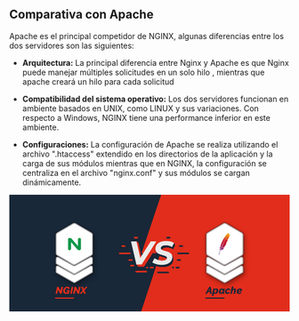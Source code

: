 ## Comparativa con Apache

Apache es el principal competidor de NGINX, algunas diferencias entre los dos servidores son las siguientes:

- **Arquitectura:**
La principal diferencia entre Nginx y Apache es que Nginx puede manejar múltiples solicitudes en un solo hilo , mientras que apache creará un hilo para cada solicitud

- **Compatibilidad del sistema operativo:**
Los dos servidores funcionan en ambiente basados ​​en UNIX, como LINUX y sus variaciones. Con respecto a Windows, NGINX tiene una performance inferior en este ambiente.

- **Configuraciones:**
La configuración de Apache se realiza utilizando el archivo ".htaccess" extendido en los directorios de la aplicación y la carga de sus módulos mientras que en NGINX, la configuración se centraliza en el archivo "nginx.conf" y sus módulos se cargan dinámicamente.

![image](/img/Nginx-apache.jpg)